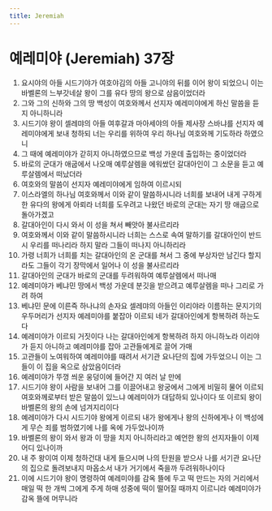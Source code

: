 ```yaml
---
title: Jeremiah
---
```


# 예레미야 (Jeremiah) 37장
1. 요시야의 아들 시드기야가 여호야김의 아들 고니야의 뒤를 이어 왕이 되었으니 이는 바벨론의 느부갓네살 왕이 그를 유다 땅의 왕으로 삼음이었더라
1. 그와 그의 신하와 그의 땅 백성이 여호와께서 선지자 예레미야에게 하신 말씀을 듣지 아니하니라
1. 시드기야 왕이 셀레먀의 아들 여후갈과 마아세야의 아들 제사장 스바냐를 선지자 예레미야에게 보내 청하되 너는 우리를 위하여 우리 하나님 여호와께 기도하라 하였으니
1. 그 때에 예레미야가 갇히지 아니하였으므로 백성 가운데 출입하는 중이었더라
1. 바로의 군대가 애굽에서 나오매 예루살렘을 에워쌌던 갈대아인이 그 소문을 듣고 예루살렘에서 떠났더라
1. 여호와의 말씀이 선지자 예레미야에게 임하여 이르시되
1. 이스라엘의 하나님 여호와께서 이와 같이 말씀하시니라 너희를 보내어 내게 구하게 한 유다의 왕에게 아뢰라 너희를 도우려고 나왔던 바로의 군대는 자기 땅 애굽으로 돌아가겠고
1. 갈대아인이 다시 와서 이 성을 쳐서 빼앗아 불사르리라
1. 여호와께서 이와 같이 말씀하시니라 너희는 스스로 속여 말하기를 갈대아인이 반드시 우리를 떠나리라 하지 말라 그들이 떠나지 아니하리라
1. 가령 너희가 너희를 치는 갈대아인의 온 군대를 쳐서 그 중에 부상자만 남긴다 할지라도 그들이 각기 장막에서 일어나 이 성을 불사르리라
1. 갈대아인의 군대가 바로의 군대를 두려워하여 예루살렘에서 떠나매
1. 예레미야가 베냐민 땅에서 백성 가운데 분깃을 받으려고 예루살렘을 떠나 그리로 가려 하여
1. 베냐민 문에 이른즉 하나냐의 손자요 셀레먀의 아들인 이리야라 이름하는 문지기의 우두머리가 선지자 예레미야를 붙잡아 이르되 네가 갈대아인에게 항복하려 하는도다
1. 예레미야가 이르되 거짓이다 나는 갈대아인에게 항복하려 하지 아니하노라 이리야가 듣지 아니하고 예레미야를 잡아 고관들에게로 끌어 가매
1. 고관들이 노여워하여 예레미야를 때려서 서기관 요나단의 집에 가두었으니 이는 그들이 이 집을 옥으로 삼았음이더라
1. 예레미야가 뚜껑 씌운 웅덩이에 들어간 지 여러 날 만에
1. 시드기야 왕이 사람을 보내어 그를 이끌어내고 왕궁에서 그에게 비밀히 물어 이르되 여호와께로부터 받은 말씀이 있느냐 예레미야가 대답하되 있나이다 또 이르되 왕이 바벨론의 왕의 손에 넘겨지리이다
1. 예레미야가 다시 시드기야 왕에게 이르되 내가 왕에게나 왕의 신하에게나 이 백성에게 무슨 죄를 범하였기에 나를 옥에 가두었나이까
1. 바벨론의 왕이 와서 왕과 이 땅을 치지 아니하리라고 예언한 왕의 선지자들이 이제 어디 있나이까
1. 내 주 왕이여 이제 청하건대 내게 들으시며 나의 탄원을 받으사 나를 서기관 요나단의 집으로 돌려보내지 마옵소서 내가 거기에서 죽을까 두려워하나이다
1. 이에 시드기야 왕이 명령하여 예레미야를 감옥 뜰에 두고 떡 만드는 자의 거리에서 매일 떡 한 개씩 그에게 주게 하매 성중에 떡이 떨어질 때까지 이르니라 예레미야가 감옥 뜰에 머무니라